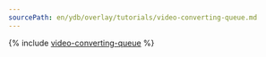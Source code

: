 ```yaml
---
sourcePath: en/ydb/overlay/tutorials/video-converting-queue.md
---
```

{% include [video-converting-queue](../../_includes/video-converting-queue.md) %}
